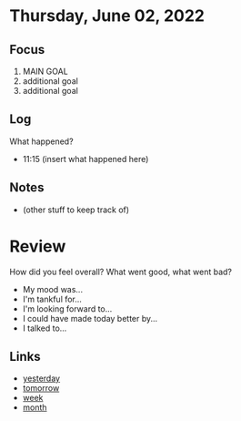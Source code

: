 # Thursday, June 02, 2022

## Focus
1. MAIN GOAL
2. additional goal
3. additional goal

## Log
What happened?
- 11:15 (insert what happened here)

## Notes
- (other stuff to keep track of)

# Review
How did you feel overall? What went good, what went bad?

- My mood was...
- I'm tankful for...
- I'm looking forward to...
- I could have made today better by...
- I talked to...
 
## Links
- [yesterday](calendar/days/2022-06-01.md)
- [tomorrow](calendar/days/2022-06-03.md)
- [week](calendar/weeks/2022-22.md)
- [month](calendar/months/2022-06)